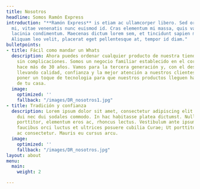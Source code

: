```yaml
---
title: Nosotros
headline: Somos Ramón Express
introduction: "**Ramón Express** is etiam ac ullamcorper libero. Sed ornare tempus
  mi, vitae venenatis nunc euismod id. Cras elementum mi massa, quis varius ipsum
  lacinia condimentum. Maecenas dictum lorem sem, et tincidunt sapien malesuada at.
  Aliquam leo velit, placerat eget pellentesque at, tempor id diam."
bulletpoints:
- title: Fácil como mandar un Whats
  description: Ahora puedes ordenar cualquier producto de nuestra tienda por Whatsapp,
    sin complicaciones. Somos un negocio familiar establecido en el corazón de Curridabat
    hace más de 30 años. Vamos para la tercera generación y, con el deseo de seguir
    llevando calidad, confianza y la mejor atención a nuestros clientes, decidimos
    poner un toque de tecnologia para que nuestros productos lleguen hasta la puerta
    de tu casa.
  image:
    optimized: ''
    fallback: "/images/DR_nosotros1.jpg"
- title: Tradición y confianza
  description: Lorem ipsum dolor sit amet, consectetur adipiscing elit. Integer tristique
    dui nec dui sodales commodo. In hac habitasse platea dictumst. Nulla non quam
    porttitor, elementum eros ac, rhoncus lectus. Vestibulum ante ipsum primis in
    faucibus orci luctus et ultrices posuere cubilia Curae; Ut porttitor vel purus
    ac consectetur. Mauris eu cursus arcu.
  image:
    optimized: ''
    fallback: "/images/DR_nosotros.jpg"
layout: about
menu:
  main:
    weight: 2

---
```

